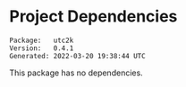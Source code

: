 # Project Dependencies
    Package:   utc2k
    Version:   0.4.1
    Generated: 2022-03-20 19:38:44 UTC

This package has no dependencies.
